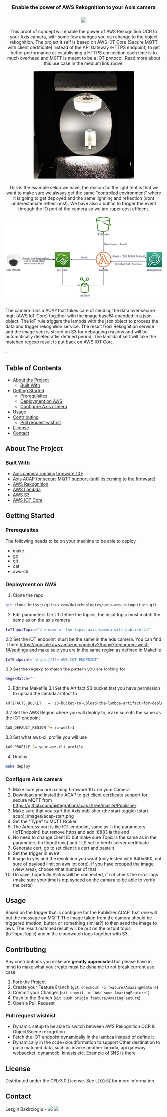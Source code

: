   <h3 align="center">Enable the power of AWS Rekognition to your Axis camera</h3>
  <h3 align="center"><a href="https://medium.com/daniel-wellington-tech-stories"><img src="https://img.shields.io/badge/medium-%2312100E.svg?&style=for-the-badge&logo=medium&logoColor=white" height=25></a> </h3>

  <p align="center">
    This proof of concept will enable the power of AWS Rekognition OCR to your Axis camera, with some few changes you can change to the object rekognition. The project it self is based on AWS IOT Core (Secure MQTT with client certificate) instead of the API Gateway (HTTPS endpoint) to get better performance as establishing a HTTPS connection each time is to much overhead and MQTT is meant to be a IOT protocol. Read more about this use case in the medium link above.
    <br />
    <br />
      <img src="images/scaning-box.jpg" alt="OCR scanning box base on axis camera and aws components">
    <br />
    <br />
    This is the example setup we have, the reason for the light tent is that we want to make sure we always get the same "controlled environment" where it is going to get deployed and the same lighning and reflection (dont underestamate reflections!). We have also a button to trigger the event through the IO port of the camera so we are super cost efficent. 
    <br />
    <br />
        <img src="images/diagram.png" alt="The architecture diagram">
      <br />
    <br />

  The camera runs a ACAP that takes care of sending the data over secure mqtt (AWS IoT Core) together with the image base64 encoded in a json object. The IoT rule triggers the lambda with the json object to process the data and trigger rekognition service. The result from Rekognition service and the image sent is stored on S3 for debugging reasons and will be automatically deleted after defined period. The lambda it self will take the matched regexp result to put back on AWS IOT Core.
    <br />
    <br />
    ·
  </p>
</p>


## Table of Contents

* [About the Project](#about-the-project)
  * [Built With](#built-with)
* [Getting Started](#getting-started)
  * [Prerequisites](#prerequisites)
  * [Deployment on AWS](#deployment-on-aws)
  * [Configure Axis camera](#configure-axis-camera)
* [Usage](#usage)
* [Contributing](#contributing)
  * [Pull request wishlist](#pull-request-wishlist)
* [License](#license)
* [Contact](#contact)



## About The Project


<!-- medium article [![Product Name Screen Shot][product-screenshot]](https://example.com) -->



### Built With

* [Axis camera running firmware 10+]()
* [Axis ACAP for secure MQTT support (until its coming to the firmware)](https://github.com/aintegration/acaps/tree/master/Publisher)
* [AWS Rekognition](https://aws.amazon.com/rekognition/)
* [AWS Lambda](https://aws.amazon.com/lambda/)
* [AWS S3](https://aws.amazon.com/s3/)
* [AWS IOT Core](https://aws.amazon.com/iot-core/)



## Getting Started


### Prerequisites

The following needs to be on your machine to be able to deploy
* make
* go
* git
* cat
* aws-cli

### Deployment on AWS

1. Clone the repo
```sh
git clone https://github.com/dwtechnologies/axis-aws-rekognition.git
```
2. Edit parameters file 
2.1 Define the topics, the input topic must match the same as on the axis camera
```sh
IoTInputTopic="the-name-of-the-topic-axis-camera-will-publish-to"
```

2.2 Set the IOT endpoint, must be the same in the axis camera. You can find it here https://console.aws.amazon.com/iotv2/home?region=eu-west-1#/settings and make sure you are in the same region as defined in Makefile

```sh
IoTEndpoint="https://The-AWS-IOT-ENDPOINT"
```
2.3 Set the regexp to match the pattern you are looking for
```sh
RegexMatch=""
```
3. Edit the Makefile
3.1 Set the Artifact S3 bucket that you have permission to upload the lambda artifact to
```sh
ARTIFACTS_BUCKET   =  s3-bucket-to-upload-the-lambda-artifact-for-deploy
```
3.2 Set the AWS Region where you will deploy to, make sure its the same as the IOT endpoint
```sh
AWS_DEFAULT_REGION ?= eu-west-1
```
3.3 Set what aws-cli profile you will use
```sh
AWS_PROFILE ?= your-aws-cli-profile
```

4. Deploy
```sh
make deploy
```

### Configure Axis camera

1. Make sure you are running firmware 10+ on your Camera
2. Download and install the ACAP to get client certificate support for secure MQTT from https://github.com/aintegration/acaps/tree/master/Publisher
3. Make sure that you start the Axis publisher (the start toggle) 
[start-acap]: images/acap-start.png
4. Set the "Type" to MQTT Broker
5. The Address:port is the IOT endpoint, same as in the parameters (IoTEndpoint) but remove https and add :8883 in the end
6. No need to change Client ID but make sure Topic is the same as in the parameters (IoTInputTopic) and TLS set to Verify server certificate
7. Generate cert, go to set client tls cert and paste it
8. Set the trigger in event 
9. Image to yes and the resolution you want (only tested with 640x360, not sure of payload limit on aws iot core). If you have cropped the image (view area), choose what number of that
10. Do save, hopefully Status will be connected, if not check the error logs (make sure your time is ntp synced on the camera to be able to verify the certs)
## Usage

Based on the trigger that is configure for the Publisher ACAP, that one will put the message on MQTT
The image taken from the camera should be triggered (motion, button or something similar?) to then send the image to aws. The result matched result will be put on the output topic (IoTInputTopic) and in the cloudwatch logs together with S3.




## Contributing

Any contributions you make are **greatly appreciated** but please have in mind to make what you create must be dynamic to not break current use case

1. Fork the Project
2. Create your Feature Branch (`git checkout -b feature/AmazingFeature`)
3. Commit your Changes (`git commit -m 'Add some AmazingFeature'`)
4. Push to the Branch (`git push origin feature/AmazingFeature`)
5. Open a Pull Request


### Pull request wishlist
* Dynamic setup to be able to switch between AWS Rekognition OCR & Object/Scene rekognition
* Fetch the IOT endpoint dynamically in the lambda instead of define it
* Dynamically in the code+cloudformation to support Other destination to push matched data, such as invoke another lambda, api gateway websocket, dynamodb, kinesis etc. Example of SNS is there

## License

Distributed under the GPL-3.0 License. See `LICENSE` for more information.



## Contact

Lezgin Bakircioglu - <a href="https://twitter.com/lerra82"><img src="https://img.shields.io/badge/twitter-%231DA1F2.svg?&style=for-the-badge&logo=twitter&logoColor=white" height=25></a> 
<a href="https://medium.com/@lerra82"><img src="https://img.shields.io/badge/medium-%2312100E.svg?&style=for-the-badge&logo=medium&logoColor=white" height=25></a> 
